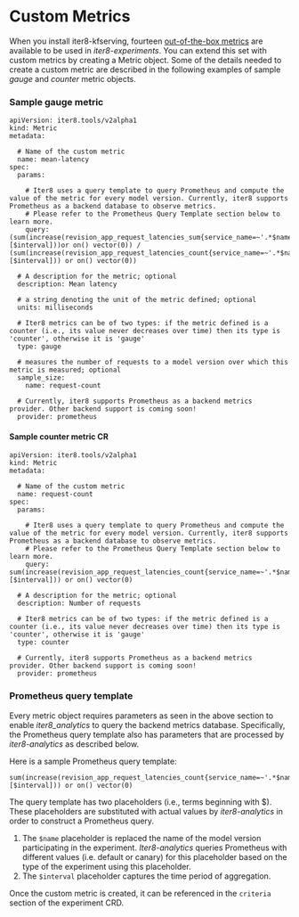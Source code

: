 # Custom Metrics

When you install iter8-kfserving, fourteen [out-of-the-box metrics](metrics_ootb.md) are available to be used in _iter8-experiments_. You can extend this set with custom metrics by creating a Metric object. Some of the details needed to create a custom metric are described in the following examples of sample _gauge_ and _counter_ metric objects.

### Sample gauge metric
```
apiVersion: iter8.tools/v2alpha1
kind: Metric
metadata:

  # Name of the custom metric
  name: mean-latency
spec:
  params:

    # Iter8 uses a query template to query Prometheus and compute the value of the metric for every model version. Currently, iter8 supports Prometheus as a backend database to observe metrics.
    # Please refer to the Prometheus Query Template section below to learn more.
    query: (sum(increase(revision_app_request_latencies_sum{service_name=~'.*$name'}[$interval]))or on() vector(0)) / (sum(increase(revision_app_request_latencies_count{service_name=~'.*$name'}[$interval])) or on() vector(0))
  
  # A description for the metric; optional
  description: Mean latency

  # a string denoting the unit of the metric defined; optional
  units: milliseconds

  # Iter8 metrics can be of two types: if the metric defined is a counter (i.e., its value never decreases over time) then its type is 'counter', otherwise it is 'gauge' 
  type: gauge

  # measures the number of requests to a model version over which this metric is measured; optional
  sample_size: 
    name: request-count

  # Currently, iter8 supports Prometheus as a backend metrics provider. Other backend support is coming soon!
  provider: prometheus
```

#### Sample counter metric CR
```
apiVersion: iter8.tools/v2alpha1
kind: Metric
metadata:

  # Name of the custom metric
  name: request-count
spec:
  params:

    # Iter8 uses a query template to query Prometheus and compute the value of the metric for every model version. Currently, iter8 supports Prometheus as a backend database to observe metrics.
    # Please refer to the Prometheus Query Template section below to learn more.
    query: sum(increase(revision_app_request_latencies_count{service_name=~'.*$name'}[$interval])) or on() vector(0)
  
  # A description for the metric; optional
  description: Number of requests

  # Iter8 metrics can be of two types: if the metric defined is a counter (i.e., its value never decreases over time) then its type is 'counter', otherwise it is 'gauge' 
  type: counter

  # Currently, iter8 supports Prometheus as a backend metrics provider. Other backend support is coming soon!
  provider: prometheus
```

### Prometheus query template

Every metric object requires parameters as seen in the above section to enable _iter8_analytics_ to query the backend metrics database. Specifically, the Prometheus query template also has parameters that are processed by _iter8-analytics_ as described below.

Here is a sample Prometheus query template:
```
sum(increase(revision_app_request_latencies_count{service_name=~'.*$name'}[$interval])) or on() vector(0)
```

The query template has two placeholders (i.e., terms beginning with $). These placeholders are substituted with actual values by _iter8-analytics_ in order to construct a Prometheus query.
1) The `$name` placeholder is replaced the name of the model version participating in the experiment. _Iter8-analytics_ queries Prometheus with different values (i.e. default or canary) for this placeholder based on the type of the experiment using this placeholder.
2) The `$interval` placeholder captures the time period of aggregation.

Once the custom metric is created, it can be referenced in the `criteria` section of the experiment CRD.